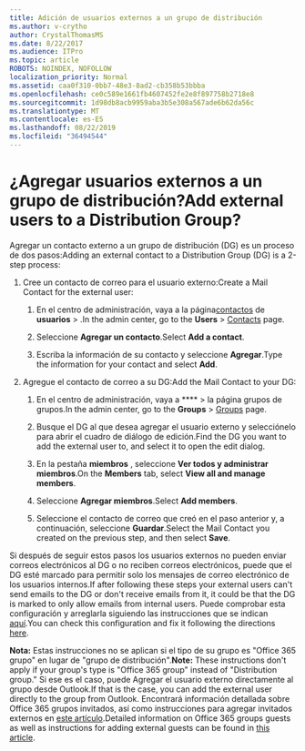 ```yaml
---
title: Adición de usuarios externos a un grupo de distribución
ms.author: v-crytho
author: CrystalThomasMS
ms.date: 8/22/2017
ms.audience: ITPro
ms.topic: article
ROBOTS: NOINDEX, NOFOLLOW
localization_priority: Normal
ms.assetid: caa0f310-0bb7-48e3-8ad2-cb358b53bbba
ms.openlocfilehash: ce0c589e1661fb4607452fe2e8f897758b2718e8
ms.sourcegitcommit: 1d98db8acb9959aba3b5e308a567ade6b62da56c
ms.translationtype: MT
ms.contentlocale: es-ES
ms.lasthandoff: 08/22/2019
ms.locfileid: "36494544"
---
```

# <a name="add-external-users-to-a-distribution-group"></a><span data-ttu-id="ac632-102">¿Agregar usuarios externos a un grupo de distribución?</span><span class="sxs-lookup"><span data-stu-id="ac632-102">Add external users to a Distribution Group?</span></span>

<span data-ttu-id="ac632-103">Agregar un contacto externo a un grupo de distribución (DG) es un proceso de dos pasos:</span><span class="sxs-lookup"><span data-stu-id="ac632-103">Adding an external contact to a Distribution Group (DG) is a 2-step process:</span></span>
  
1. <span data-ttu-id="ac632-104">Cree un contacto de correo para el usuario externo:</span><span class="sxs-lookup"><span data-stu-id="ac632-104">Create a Mail Contact for the external user:</span></span>
    
    1. <span data-ttu-id="ac632-105">En el centro de administración, vaya a la página[contactos](https://admin.microsoft.com/adminportal/home#/Contact) de **usuarios** > .</span><span class="sxs-lookup"><span data-stu-id="ac632-105">In the admin center, go to the **Users** > [Contacts](https://admin.microsoft.com/adminportal/home#/Contact) page.</span></span> 
    
    2. <span data-ttu-id="ac632-106">Seleccione **Agregar un contacto**.</span><span class="sxs-lookup"><span data-stu-id="ac632-106">Select **Add a contact**.</span></span>
    
    3. <span data-ttu-id="ac632-107">Escriba la información de su contacto y seleccione **Agregar**.</span><span class="sxs-lookup"><span data-stu-id="ac632-107">Type the information for your contact and select **Add**.</span></span>
    
2. <span data-ttu-id="ac632-108">Agregue el contacto de correo a su DG:</span><span class="sxs-lookup"><span data-stu-id="ac632-108">Add the Mail Contact to your DG:</span></span>
    
    1. <span data-ttu-id="ac632-109">En el centro de administración, vaya a \*\*\*\* > [](https://admin.microsoft.com/adminportal/home#/groups) la página grupos de grupos.</span><span class="sxs-lookup"><span data-stu-id="ac632-109">In the admin center, go to the **Groups** > [Groups](https://admin.microsoft.com/adminportal/home#/groups) page.</span></span> 
    
    2. <span data-ttu-id="ac632-110">Busque el DG al que desea agregar el usuario externo y selecciónelo para abrir el cuadro de diálogo de edición.</span><span class="sxs-lookup"><span data-stu-id="ac632-110">Find the DG you want to add the external user to, and select it to open the edit dialog.</span></span>
    
    3. <span data-ttu-id="ac632-111">En la pestaña **miembros** , seleccione **Ver todos y administrar miembros**.</span><span class="sxs-lookup"><span data-stu-id="ac632-111">On the **Members** tab, select **View all and manage members**.</span></span> 
    
    4. <span data-ttu-id="ac632-112">Seleccione **Agregar miembros**.</span><span class="sxs-lookup"><span data-stu-id="ac632-112">Select **Add members**.</span></span>
    
    5. <span data-ttu-id="ac632-113">Seleccione el contacto de correo que creó en el paso anterior y, a continuación, seleccione **Guardar**.</span><span class="sxs-lookup"><span data-stu-id="ac632-113">Select the Mail Contact you created on the previous step, and then select **Save**.</span></span>
    
<span data-ttu-id="ac632-114">Si después de seguir estos pasos los usuarios externos no pueden enviar correos electrónicos al DG o no reciben correos electrónicos, puede que el DG esté marcado para permitir solo los mensajes de correo electrónico de los usuarios internos.</span><span class="sxs-lookup"><span data-stu-id="ac632-114">If after following these steps your external users can't send emails to the DG or don't receive emails from it, it could be that the DG is marked to only allow emails from internal users.</span></span> <span data-ttu-id="ac632-115">Puede comprobar esta configuración y arreglarla siguiendo las instrucciones que se indican [aquí](https://support.office.com/article/Fix-email-delivery-issues-for-error-code-5-7-133-in-Office-365-991abc19-7756-438f-abcb-39f69b80f284.aspx).</span><span class="sxs-lookup"><span data-stu-id="ac632-115">You can check this configuration and fix it following the directions [here](https://support.office.com/article/Fix-email-delivery-issues-for-error-code-5-7-133-in-Office-365-991abc19-7756-438f-abcb-39f69b80f284.aspx).</span></span>
  
 <span data-ttu-id="ac632-116">**Nota:** Estas instrucciones no se aplican si el tipo de su grupo es "Office 365 grupo" en lugar de "grupo de distribución".</span><span class="sxs-lookup"><span data-stu-id="ac632-116">**Note:** These instructions don't apply if your group's type is "Office 365 group" instead of "Distribution group."</span></span> <span data-ttu-id="ac632-117">Si ese es el caso, puede Agregar el usuario externo directamente al grupo desde Outlook.</span><span class="sxs-lookup"><span data-stu-id="ac632-117">If that is the case, you can add the external user directly to the group from Outlook.</span></span> <span data-ttu-id="ac632-118">Encontrará información detallada sobre Office 365 grupos invitados, así como instrucciones para agregar invitados externos en [este artículo](https://support.office.com/article/Guest-access-in-Office-365-Groups-bfc7a840-868f-4fd6-a390-f347bf51aff6.aspx).</span><span class="sxs-lookup"><span data-stu-id="ac632-118">Detailed information on Office 365 groups guests as well as instructions for adding external guests can be found in [this article](https://support.office.com/article/Guest-access-in-Office-365-Groups-bfc7a840-868f-4fd6-a390-f347bf51aff6.aspx).</span></span>
  